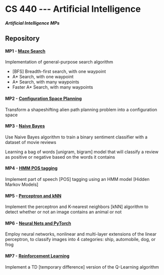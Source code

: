 # CS 440 --- Artificial Intelligence
##### Artificial Intelligence MPs

## Repository
#### MP1 - [Maze Search](https://gitlab.engr.illinois.edu/hongboz2/artificial_intelligence/-/tree/main/Maze_Search)

Implementation of general-purpose search algorithm
* [BFS] Breadth-first search, with one waypoint
* A* Search, with one waypoint
* A* Search, with many waypoints
* Faster A* Search, with many waypoints

#### MP2 - [Configuration Space Planning](https://gitlab.engr.illinois.edu/hongboz2/artificial_intelligence/-/tree/main/Configuration_Space_Planning)

Transform a shapeshifting alien path planning problem into a configuration space

#### MP3 - [Naive Bayes](https://gitlab.engr.illinois.edu/hongboz2/artificial_intelligence/-/tree/main/Naive_Bayes)

Use Naive Bayes algorithm to train a binary sentiment classifier with a dataset of movie reviews

Learning a bag of words [unigram, bigram] model that will classify a review as positive or negative based on the words it contains

#### MP4 - [HMM POS tagging](https://gitlab.engr.illinois.edu/hongboz2/artificial_intelligence/-/tree/main/HMM_POS_tagging)

Implement part of speech [POS] tagging using an HMM model [Hidden Markov Models]

#### MP5 - [Perceptron and kNN](https://gitlab.engr.illinois.edu/hongboz2/artificial_intelligence/-/tree/main/Perceptron_and_kNN)

Implement the perceptron and K-nearest neighbors [kNN] algorithm to detect whether or not an image contains an animal or not

#### MP6 - [Neural Nets and PyTorch](https://gitlab.engr.illinois.edu/hongboz2/artificial_intelligence/-/tree/main/Neural_Nets_and_Pytorch)

Employ neural networks, nonlinear and multi-layer extensions of the linear perceptron, to classify images into 4 categories:
ship, automobile, dog, or frog

#### MP7 - [Reinforcement Learning](https://gitlab.engr.illinois.edu/hongboz2/artificial_intelligence/-/tree/main/Reinforcement_Learning)

Implement a TD [temporary difference] version of the Q-Learning algorithm